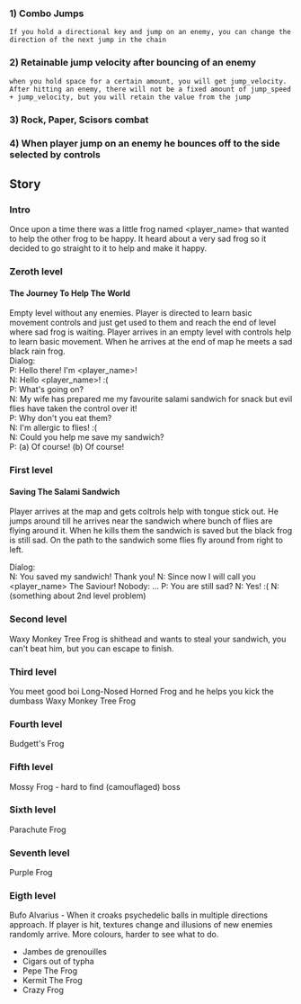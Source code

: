 ### 1) Combo Jumps
	If you hold a directional key and jump on an enemy, you can change the direction of the next jump in the chain
### 2) Retainable jump velocity after bouncing of an enemy
	when you hold space for a certain amount, you will get jump_velocity. After hitting an enemy, there will not be a fixed amount of jump_speed + jump_velocity, but you will retain the value from the jump
### 3) Rock, Paper, Scisors combat
### 4) When player jump on an enemy he bounces off to the side selected by controls

## Story
### Intro
Once upon a time there was a little frog named <player_name> that wanted to help the other frog to be happy. It heard about a very sad frog so it decided to go straight to it to help and make it happy.

### Zeroth level
#### The Journey To Help The World
Empty level without any enemies. Player is directed to learn basic movement controls and just get used to them and reach the end of level where sad frog is waiting.
Player arrives in an empty level with controls help to learn basic movement. When he arrives at the end of map he meets a sad black rain frog.  
Dialog:  
P: Hello there! I'm <player_name>!  
N: Hello <player_name>! :(  
P: What's going on?  
N: My wife has prepared me my favourite salami sandwich for snack but evil flies have taken the control over it!  
P: Why don't you eat them?  
N: I'm allergic to flies! :(  
N: Could you help me save my sandwich?  
P: (a) Of course! (b) Of course!  

### First level
#### Saving The Salami Sandwich
Player arrives at the map and gets coltrols help with tongue stick out. He jumps around till he arrives near the sandwich where bunch of flies are flying around it. When he kills them the sandwich is saved but the black frog is still sad. On the path to the sandwich some flies fly around from right to left.

Dialog:  
N: You saved my sandwich! Thank you!
N: Since now I will call you <player_name> The Saviour!
Nobody: ...
P: You are still sad?
N: Yes! :(
N: (something about 2nd level problem)

### Second level
Waxy Monkey Tree Frog is shithead and wants to steal your sandwich, you can't beat him, but you can escape to finish.

### Third level
You meet good boi Long-Nosed Horned Frog and he helps you kick the dumbass Waxy Monkey Tree Frog

### Fourth level
Budgett's Frog

### Fifth level
Mossy Frog - hard to find (camouflaged) boss

### Sixth level
Parachute Frog

### Seventh level
Purple Frog

### Eigth level
Bufo Alvarius - When it croaks psychedelic balls in multiple directions approach. If player is hit, textures change and illusions of new enemies randomly arrive. More colours, harder to see what to do.


* Jambes de grenouilles
* Cigars out of typha
* Pepe The Frog
* Kermit The Frog
* Crazy Frog
